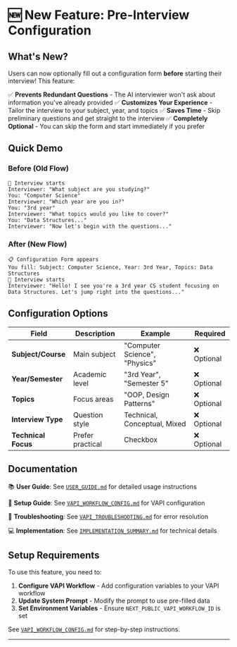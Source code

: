 # 🆕 New Feature: Pre-Interview Configuration

## What's New?

Users can now optionally fill out a configuration form **before** starting their interview! This feature:

✅ **Prevents Redundant Questions** - The AI interviewer won't ask about information you've already provided
✅ **Customizes Your Experience** - Tailor the interview to your subject, year, and topics
✅ **Saves Time** - Skip preliminary questions and get straight to the interview
✅ **Completely Optional** - You can skip the form and start immediately if you prefer

## Quick Demo

### Before (Old Flow)

```
🎤 Interview starts
Interviewer: "What subject are you studying?"
You: "Computer Science"
Interviewer: "Which year are you in?"
You: "3rd year"
Interviewer: "What topics would you like to cover?"
You: "Data Structures..."
Interviewer: "Now let's begin with the questions..."
```

### After (New Flow)

```
📋 Configuration Form appears
You fill: Subject: Computer Science, Year: 3rd Year, Topics: Data Structures
🎤 Interview starts
Interviewer: "Hello! I see you're a 3rd year CS student focusing on Data Structures. Let's jump right into the questions..."
```

## Configuration Options

| Field               | Description      | Example                       | Required    |
| ------------------- | ---------------- | ----------------------------- | ----------- |
| **Subject/Course**  | Main subject     | "Computer Science", "Physics" | ❌ Optional |
| **Year/Semester**   | Academic level   | "3rd Year", "Semester 5"      | ❌ Optional |
| **Topics**          | Focus areas      | "OOP, Design Patterns"        | ❌ Optional |
| **Interview Type**  | Question style   | Technical, Conceptual, Mixed  | ❌ Optional |
| **Technical Focus** | Prefer practical | Checkbox                      | ❌ Optional |

## Documentation

📚 **User Guide**: See [`USER_GUIDE.md`](./USER_GUIDE.md) for detailed usage instructions

🔧 **Setup Guide**: See [`VAPI_WORKFLOW_CONFIG.md`](./VAPI_WORKFLOW_CONFIG.md) for VAPI configuration

🐛 **Troubleshooting**: See [`VAPI_TROUBLESHOOTING.md`](./VAPI_TROUBLESHOOTING.md) for error resolution

💻 **Implementation**: See [`IMPLEMENTATION_SUMMARY.md`](./IMPLEMENTATION_SUMMARY.md) for technical details

## Setup Requirements

To use this feature, you need to:

1. **Configure VAPI Workflow** - Add configuration variables to your VAPI workflow
2. **Update System Prompt** - Modify the prompt to use pre-filled data
3. **Set Environment Variables** - Ensure `NEXT_PUBLIC_VAPI_WORKFLOW_ID` is set

See [`VAPI_WORKFLOW_CONFIG.md`](./VAPI_WORKFLOW_CONFIG.md) for step-by-step instructions.

---
